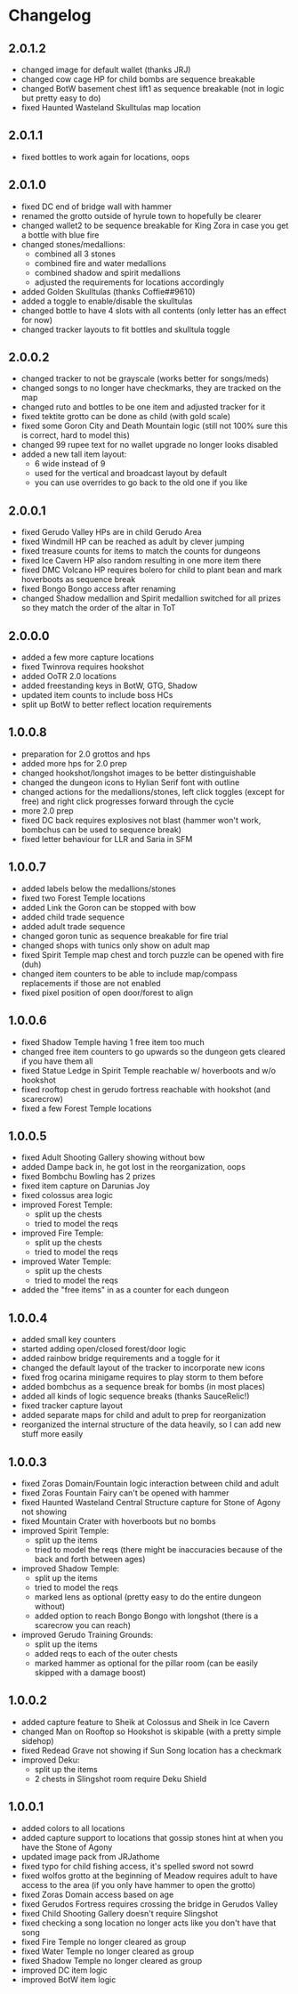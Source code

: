 # Changelog

## 2.0.1.2

- changed image for default wallet (thanks JRJ)
- changed cow cage HP for child bombs are sequence breakable
- changed BotW basement chest lift1 as sequence breakable (not in logic but pretty easy to do)
- fixed Haunted Wasteland Skulltulas map location

## 2.0.1.1

- fixed bottles to work again for locations, oops

## 2.0.1.0

- fixed DC end of bridge wall with hammer
- renamed the grotto outside of hyrule town to hopefully be clearer
- changed wallet2 to be sequence breakable for King Zora in case you get a bottle with blue fire
- changed stones/medallions:
  - combined all 3 stones
  - combined fire and water medallions
  - combined shadow and spirit medallions
  - adjusted the requirements for locations accordingly
- added Golden Skulltulas (thanks Coffie##9610)
- added a toggle to enable/disable the skulltulas
- changed bottle to have 4 slots with all contents (only letter has an effect for now)
- changed tracker layouts to fit bottles and skulltula toggle

## 2.0.0.2

- changed tracker to not be grayscale (works better for songs/meds)
- changed songs to no longer have checkmarks, they are tracked on the map
- changed ruto and bottles to be one item and adjusted tracker for it
- fixed tektite grotto can be done as child (with gold scale)
- fixed some Goron City and Death Mountain logic (still not 100% sure this is correct, hard to model this)
- changed 99 rupee text for no wallet upgrade no longer looks disabled
- added a new tall item layout:
  - 6 wide instead of 9
  - used for the vertical and broadcast layout by default
  - you can use overrides to go back to the old one if you like

## 2.0.0.1

- fixed Gerudo Valley HPs are in child Gerudo Area
- fixed Windmill HP can be reached as adult by clever jumping
- fixed treasure counts for items to match the counts for dungeons
- fixed Ice Cavern HP also random resulting in one more item there
- fixed DMC Volcano HP requires bolero for child to plant bean and mark hoverboots as sequence break
- fixed Bongo Bongo access after renaming
- changed Shadow medallion and Spirit medallion switched for all prizes so they match the order of the altar in ToT

## 2.0.0.0

- added a few more capture locations
- fixed Twinrova requires hookshot
- added OoTR 2.0 locations
- added freestanding keys in BotW, GTG, Shadow
- updated item counts to include boss HCs
- split up BotW to better reflect location requirements

## 1.0.0.8

- preparation for 2.0 grottos and hps
- added more hps for 2.0 prep
- changed hookshot/longshot images to be better distinguishable
- changed the dungeon icons to Hylian Serif font with outline
- changed actions for the medallions/stones, left click toggles (except for free) and right click progresses forward through the cycle
- more 2.0 prep
- fixed DC back requires explosives not blast (hammer won't work, bombchus can be used to sequence break)
- fixed letter behaviour for LLR and Saria in SFM

## 1.0.0.7

- added labels below the medallions/stones
- fixed two Forest Temple locations
- added Link the Goron can be stopped with bow
- added child trade sequence
- added adult trade sequence
- changed goron tunic as sequence breakable for fire trial
- changed shops with tunics only show on adult map
- fixed Spirit Temple map chest and torch puzzle can be opened with fire (duh)
- changed item counters to be able to include map/compass replacements if those are not enabled
- fixed pixel position of open door/forest to align

## 1.0.0.6

- fixed Shadow Temple having 1 free item too much
- changed free item counters to go upwards so the dungeon gets cleared if you have them all
- fixed Statue Ledge in Spirit Temple reachable w/ hoverboots and w/o hookshot
- fixed rooftop chest in gerudo fortress reachable with hookshot (and scarecrow)
- fixed a few Forest Temple locations

## 1.0.0.5

- fixed Adult Shooting Gallery showing without bow
- added Dampe back in, he got lost in the reorganization, oops
- fixed Bombchu Bowling has 2 prizes
- fixed item capture on Darunias Joy
- fixed colossus area logic
- improved Forest Temple:
  - split up the chests
  - tried to model the reqs
- improved Fire Temple:
  - split up the chests
  - tried to model the reqs
- improved Water Temple:
  - split up the chests
  - tried to model the reqs
- added the "free items" in as a counter for each dungeon

## 1.0.0.4

- added small key counters
- started adding open/closed forest/door logic
- added rainbow bridge requirements and a toggle for it
- changed the default layout of the tracker to incorporate new icons
- fixed frog ocarina minigame requires to play storm to them before
- added bombchus as a sequence break for bombs (in most places)
- added all kinds of logic sequence breaks (thanks SauceRelic!)
- fixed tracker capture layout
- added separate maps for child and adult to prep for reorganization
- reorganized the internal structure of the data heavily, so I can add new stuff more easily

## 1.0.0.3

- fixed Zoras Domain/Fountain logic interaction between child and adult
- fixed Zoras Fountain Fairy can't be opened with hammer
- fixed Haunted Wasteland Central Structure capture for Stone of Agony not showing
- fixed Mountain Crater with hoverboots but no bombs
- improved Spirit Temple:
  - split up the items
  - tried to model the reqs (there might be inaccuracies because of the back and forth between ages)
- improved Shadow Temple:
  - split up the items
  - tried to model the reqs
  - marked lens as optional (pretty easy to do the entire dungeon without)
  - added option to reach Bongo Bongo with longshot (there is a scarecrow you can reach)
- improved Gerudo Training Grounds:
  - split up the items
  - added reqs to each of the outer chests
  - marked hammer as optional for the pillar room (can be easily skipped with a damage boost)

## 1.0.0.2

- added capture feature to Sheik at Colossus and Sheik in Ice Cavern
- changed Man on Rooftop so Hookshot is skipable (with a pretty simple sidehop)
- fixed Redead Grave not showing if Sun Song location has a checkmark
- improved Deku:
  - split up the items
  - 2 chests in Slingshot room require Deku Shield

## 1.0.0.1

- added colors to all locations
- added capture support to locations that gossip stones hint at when you have the Stone of Agony
- updated image pack from JRJathome
- fixed typo for child fishing access, it's spelled sword not sowrd
- fixed wolfos grotto at the beginning of Meadow requires adult to have access to the area (if you only have hammer to open the grotto)
- fixed Zoras Domain access based on age
- fixed Gerudos Fortress requires crossing the bridge in Gerudos Valley
- fixed Child Shooting Gallery doesn't require Slingshot
- fixed checking a song location no longer acts like you don't have that song
- fixed Fire Temple no longer cleared as group
- fixed Water Temple no longer cleared as group
- fixed Shadow Temple no longer cleared as group
- improved DC item logic
- improved BotW item logic